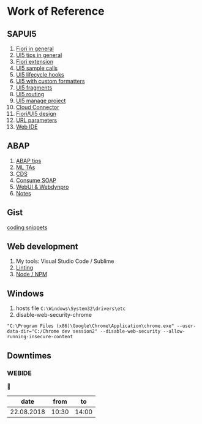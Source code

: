 

# Work of Reference
## SAPUI5
1. [Fiori in general](./fiori.md)
2. [UI5 tips in general](./ui5_development.md)
3. [Fiori extension](./extension.md)
4. [UI5 sample calls](./ui5-calls.md)
5. [UI5 lifecycle hooks](./lifecycle-hooks.md)
6. [UI5 with custom formatters](./custom-formatters.md)
7. [UI5 fragments](./split-view2frags.md)
8. [UI5 routing](./routing.md)
9. [UI5 manage project](./ui5manage.md)
10. [Cloud Connector](./cc.md)
11. [Fiori/UI5 design](./design.md)
12. [URL parameters](./url.md)
13. [Web IDE](./webide.md)

## ABAP
1. [ABAP tips](./abap_tips.md)
2. [ML TAs](./ml.md)
3. [CDS](./cds.md)
4. [Consume SOAP](./consume_soap.md)
5. [WebUI & Webdynpro](./webdynpro.md)
6. [Notes](./notes.md)

## Gist
[coding snippets](https://gist.github.com/hdrpknc)
## Web development
1. My tools: Visual Studio Code / Sublime
2. [Linting](./linting.md)
3. [Node / NPM](./npm.md)
## Windows
1. hosts file ```C:\Windows\System32\drivers\etc```
2. disable-web-security-chrome 
```
"C:\Program Files (x86)\Google\Chrome\Application\chrome.exe" --user-data-dir="C:/Chrome dev session2" --disable-web-security --allow-running-insecure-content
```
## Downtimes
### WEBIDE          

:anger:

| date | from | to |
|------|------|----|
| 22.08.2018    | 10:30    | 14:00  |

